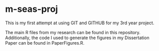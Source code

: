# m-seas-proj


This is my first attempt at using GIT and GITHUB for my 3rd year project. 


The main R files from my research can be found in this repository. Additionally, the code I used to generate the figures in my Dissertation Paper can be found in PaperFigures.R.
